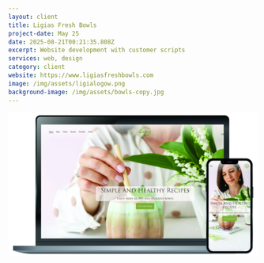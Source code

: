 ```yaml
---
layout: client
title: Ligias Fresh Bowls
project-date: May 25
date: 2025-08-21T00:21:35.808Z
excerpt: Website development with customer scripts
services: web, design
category: client
website: https://www.ligiasfreshbowls.com
image: /img/assets/ligialogow.png
background-image: /img/assets/bowls-copy.jpg
---
```

![](/img/assets/ligias_fresh_bowls_aug-20-220837-2025_conflict.jpg)
